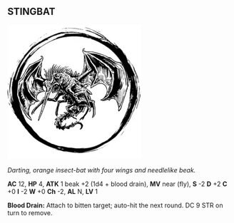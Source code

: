 ## STINGBAT

![](images/stingbat.webp)

_Darting, orange insect-bat with four wings and needlelike beak._

**AC** 12, **HP** 4, **ATK** 1 beak +2 (1d4 + blood drain), **MV** near (fly), **S** -2 **D** +2 **C** +0 **I** -2 **W** +0 **Ch** -2, **AL** N, **LV** 1

**Blood Drain:** Attach to bitten target; auto-hit the next round. DC 9 STR on turn to remove.

